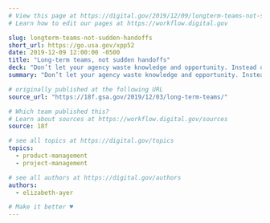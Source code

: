 ```yaml
---
# View this page at https://digital.gov/2019/12/09/longterm-teams-not-sudden-handoffs
# Learn how to edit our pages at https://workflow.digital.gov

slug: longterm-teams-not-sudden-handoffs
short_url: https://go.usa.gov/xpp52
date: 2019-12-09 12:00:00 -0500
title: "Long-term teams, not sudden handoffs"
deck: "Don’t let your agency waste knowledge and opportunity. Instead of planning for a handoff to O&M, plan for a long-term team. Instead of launching and then keeping it running, plan for ongoing development."
summary: "Don’t let your agency waste knowledge and opportunity. Instead of planning for a handoff to O&M, plan for a long-term team. Instead of launching and then keeping it running, plan for ongoing development."

# originally published at the following URL
source_url: "https://18f.gsa.gov/2019/12/03/long-term-teams/"

# Which team published this?
# Learn about sources at https://workflow.digital.gov/sources
source: 18f

# see all topics at https://digital.gov/topics
topics:
  - product-management
  - project-management

# see all authors at https://digital.gov/authors
authors:
  - elizabeth-ayer

# Make it better ♥
---
```

